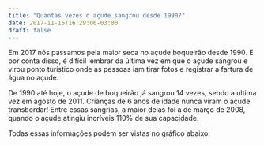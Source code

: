```yaml
---
title: "Quantas vezes o açude sangrou desde 1990?"
date: 2017-11-15T16:29:06-03:00
draft: false
---
```


<!--more-->

Em 2017 nós passamos pela maior seca no açude boqueirão desde 1990. E por conta disso, é difícil lembrar da última vez em que o açude sangrou e virou ponto turístico onde as pessoas iam tirar fotos e registrar a fartura de água no açude.  

De 1990 até hoje, o açude de boqueirão já sangrou 14 vezes, sendo a ultima vez em agosto de 2011. Crianças de 6 anos de idade nunca viram o açude transbordar! Entre essas sangrias, a maior delas foi a de março de 2008, quando o açude atingiu incríveis 110% de sua capacidade. 

Todas essas informações podem ser vistas no gráfico abaixo:

<div id="vis" width=300></div>

<script src="https://cdnjs.cloudflare.com/ajax/libs/vega/3.0.7/vega.js"></script>
<script src="https://cdnjs.cloudflare.com/ajax/libs/vega-lite/2.0.1/vega-lite.js"></script>
<script src="https://cdnjs.cloudflare.com/ajax/libs/vega-embed/3.0.0-rc7/vega-embed.js"></script>
<script>
    const spec = {  
  "$schema":"https://vega.github.io/schema/vega-lite/v2.json",
    "data": {     
        "url":"https://api.insa.gov.br/reservatorios/12172/monitoramento",
        "format": {
            "type": "json",
            "property": "volumes",
            "parse":{
              "DataInformacao": "utc:'%d/%m/%Y'"
            }
        }
    },
    
    "transform":[{"filter": {"field": "VolumePercentual", "range":[101,200]
        }
       }],
     "mark": "point",
     "config": {
    "point": {
      "color": "purple",
      "shape": ""
    }},
        "encoding": {
        "y": {"timeUnit": "yearmonthdate", "field": "DataInformacao", "type": "ordinal", "axis": {"title": ""}},

		    "x":{"field": "VolumePercentual", "type": "quantitative", "axis": {"title": "% Percentual do volume de água"}, "scale": {
          "domain": [100,111]}
        }

        }
};
  	vegaEmbed('#vis', spec).catch(console.warn);
</script>